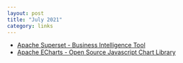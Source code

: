 ```yaml
---
layout: post
title: "July 2021"
category: links
---
```


* [Apache Superset - Business Intelligence Tool](https://superset.apache.org/)
* [Apache ECharts - Open Source Javascript Chart Library](https://echarts.apache.org/en/index.html)